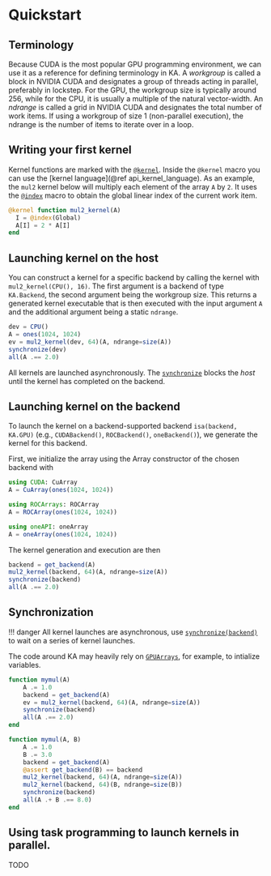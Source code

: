 # Quickstart

## Terminology
Because CUDA is the most popular GPU programming environment, we can use it as a
reference for defining terminology in KA. A *workgroup* is called a block in
NVIDIA CUDA and designates a group of threads acting in parallel, preferably
in lockstep. For the GPU, the workgroup size is typically around 256, while for the CPU,
it is usually a multiple of the natural vector-width. An *ndrange* is
called a grid in NVIDIA CUDA and designates the total number of work items. If
using a workgroup of size 1 (non-parallel execution), the ndrange is the
number of items to iterate over in a loop.

## Writing your first kernel

Kernel functions are marked with the [`@kernel`](@ref). Inside the `@kernel` macro
you can use the [kernel language](@ref api_kernel_language). As an example, the `mul2` kernel
below will multiply each element of the array `A` by `2`. It uses the [`@index`](@ref) macro
to obtain the global linear index of the current work item.

```julia
@kernel function mul2_kernel(A)
  I = @index(Global)
  A[I] = 2 * A[I]
end
```

## Launching kernel on the host

You can construct a kernel for a specific backend by calling the kernel with
`mul2_kernel(CPU(), 16)`. The first argument is a backend of type `KA.Backend`,
the second argument being the workgroup size. This returns a generated kernel
executable that is then executed with the input argument `A` and the additional
argument being a static `ndrange`.

```julia
dev = CPU()
A = ones(1024, 1024)
ev = mul2_kernel(dev, 64)(A, ndrange=size(A))
synchronize(dev)
all(A .== 2.0)
```

All kernels are launched asynchronously.
The [`synchronize`](@ref) blocks the *host* until the kernel has completed on the backend.

## Launching kernel on the backend

To launch the kernel on a backend-supported backend `isa(backend, KA.GPU)` (e.g., `CUDABackend()`, `ROCBackend()`, `oneBackend()`), we generate the kernel
for this backend.

First, we initialize the array using the Array constructor of the chosen backend with

```julia
using CUDA: CuArray
A = CuArray(ones(1024, 1024))
```

```julia
using ROCArrays: ROCArray
A = ROCArray(ones(1024, 1024))
```

```julia
using oneAPI: oneArray
A = oneArray(ones(1024, 1024))
```
The kernel generation and execution are then
```julia
backend = get_backend(A)
mul2_kernel(backend, 64)(A, ndrange=size(A))
synchronize(backend)
all(A .== 2.0)
```

## Synchronization
!!! danger
    All kernel launches are asynchronous, use [`synchronize(backend)`](@ref)
    to wait on a series of kernel launches. 

The code around KA may heavily rely on
[`GPUArrays`](https://github.com/JuliaGPU/GPUArrays.jl), for example, to
intialize variables.
```julia
function mymul(A)
    A .= 1.0
    backend = get_backend(A)
    ev = mul2_kernel(backend, 64)(A, ndrange=size(A))
    synchronize(backend)
    all(A .== 2.0)
end
```

```julia
function mymul(A, B)
    A .= 1.0
    B .= 3.0
    backend = get_backend(A)
    @assert get_backend(B) == backend
    mul2_kernel(backend, 64)(A, ndrange=size(A))
    mul2_kernel(backend, 64)(B, ndrange=size(B))
    synchronize(backend)
    all(A .+ B .== 8.0)
end
```

## Using task programming to launch kernels in parallel.

TODO
